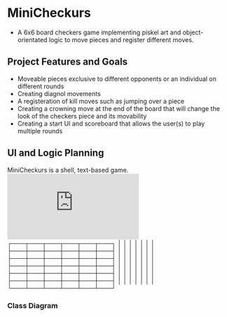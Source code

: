 # MiniCheckurs
* A 6x6 board checkers game implementing piskel art and object-orientated logic to move pieces and register different moves.
## Project Features and Goals
* Moveable pieces exclusive to different opponents or an individual on different rounds
* Creating diagnol movements
* A registeration of kill moves such as jumping over a piece
* Creating a crowning move at the end of the board that will change the look of the checkers piece and its movability
* Creating a start UI and scoreboard that allows the user(s) to play multiple rounds
## UI and Logic Planning
MiniCheckurs is a shell, text-based game.
![CheckerBoard](https://github.com/TymonNitecki/MiniCheckurs/blob/main/images/CheckerBoard.txt)
┌───┬───┬───┬───┬───┬───┐
│   │   │   │   │   │   │
├───┼───┼───┼───┼───┼───┤
│   │   │   │   │   │   │
├───┼───┼───┼───┼───┼───┤
│   │   │   │   │   │   │
├───┼───┼───┼───┼───┼───┤
│   │   │   │   │   │   │
├───┼───┼───┼───┼───┼───┤
│   │   │   │   │   │   │
├───┼───┼───┼───┼───┼───┤
│   │   │   │   │   │   │
└───┴───┴───┴───┴───┴───┘



### Class Diagram
